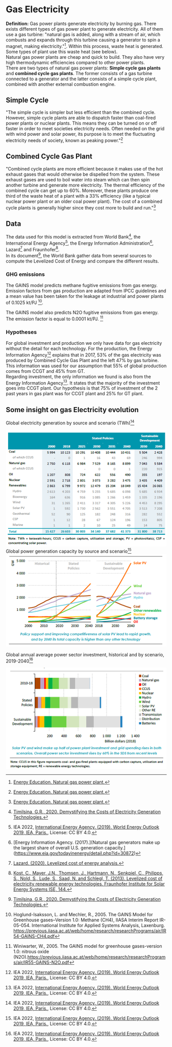# Gas Electricity


**Definition:**
Gas power plants generate electricity by burning gas. There exists different types of gas power plant to generate electricity. All of them use a gas turbine: "natural gas is added, along with a stream of air, which combusts and expands through this turbine causing a generator to spin a magnet, making electricity."[^1]. Within this process, waste heat is generated. Some types of plant use this waste heat (see below).  
Natural gas power plants are cheap and quick to build. They also have very high thermodynamic efficiencies compared to other power plants.    
There are two types of natural gas power plants: **Simple cycle gas plants** and **combined cycle gas plants**. The former consists of a gas turbine connected to a generator and the latter consists of a simple cycle plant, combined with another external combustion engine.

## Simple Cycle 
"The simple cycle is simpler but less efficient than the combined cycle. However, simple cycle plants are able to dispatch faster than coal-fired power plants or nuclear plants. This means they can be turned on or off faster in order to meet societies electricity needs. Often needed on the grid with wind power and solar power, its purpose is to meet the fluctuating electricity needs of society, known as peaking power."[^1]

## Combined Cycle Gas Plant
"Combined cycle plants are more efficient because it makes use of the hot exhaust gases that would otherwise be dispelled from the system. These exhaust gases are used to boil water into steam which can then spin another turbine and generate more electricity. The thermal efficiency of the combined cycle can get up to 60%. Moreover, these plants produce one third of the waste heat of a plant with a 33% efficiency (like a typical nuclear power plant or an older coal power plant). The cost of a combined cycle plants is generally higher since they cost more to build and run."[^1]



## Data     
The data used for this model is extracted from World Bank[^2], the International Energy Agency[^3], the Energy Information Administration[^4], Lazard[^5] and Fraunhofer[^6].  
In its document[^2], the World Bank gather data from several sources to compute the Levelized Cost of Energy and compare the different results. 

### GHG emissions 

The GAINS model predicts methane fugitive emissions from gas energy. Emission factors from gas production are adapted from IPCC guidelines and a mean value has been taken for the leakage at industrial and power plants of 0.1025 kt/PJ [^8].

The GAINS model also predicts N2O fugitive emissions from gas energy. The emission factor is equal to 0.0001 kt/PJ. [^7]

### Hypotheses
For global investment and production we only have data for gas electricity without the detail for each technology. For the production, the Energy Information Agency[^3] explains that in 2017, 53% of the gas electricity was produced by Combined Cycle Gas Plant and the left 47% by gas turbine. This information was used for our assumption that 55% of global production comes from CCGT and 45% from GT.  
Regarding investment, the only information we found is also from the Energy Information Agency[^3]. It states that the majority of the investment goes into CCGT plant. Our hypothesis is that 75% of investment of the 2 past years in gas plant was for CCGT plant and 25% for GT plant. 

## Some insight on gas Electricity evolution


Global electricity generation by source and scenario (TWh)[^3]

![Global electricity generation by source and scenario (TWh)[^3]](electricitybysourceIEA.PNG)  
Global power generation capacity by source and scenario[^3]
![](byscenarioprodelecIEA.PNG)  

Global annual average power sector investment, historical and
by scenario, 2019-2040[^3]

![](investIEA.PNG)

[^1]: [Energy Education. Natural gas power plant.](https://energyeducation.ca/encyclopedia/Natural_gas_power_plant)

[^2]: [Timilsina, G.R., 2020. Demystifying the Costs of Electricity Generation Technologies.](https://openknowledge.worldbank.org/handle/10986/34018)

[^3]: IEA 2022, [International Energy Agency. (2019). World Energy Outlook 2019, IEA, Paris.](https://www.iea.org/reports/world-energy-outlook-2019), License: CC BY 4.0.

[^4]: [Energy Information Agency. (2017).](Natural gas generators make up the largest share of overall U.S. generation capacity.](https://www.eia.gov/todayinenergy/detail.php?id=30872)

[^5]: [Lazard. (2020). Levelized cost of energy analysis.](https://www.lazard.com/media/451419/lazards-levelized-cost-of-energy-version-140.pdf)

[^6]: [Kost, C., Mayer, J.N., Thomsen, J., Hartmann, N., Senkpiel, C., Philipps, S., Nold, S., Lude, S., Saad, N. and Schlegl, T. (2013). Levelized cost of electricity renewable energy technologies. Fraunhofer Institute for Solar Energy Systems ISE, 144.](https://www.ise.fraunhofer.de/content/dam/ise/en/documents/publications/studies/EN2018_Fraunhofer-ISE_LCOE_Renewable_Energy_Technologies.pdf)

[^7]: Winiwarter, W., 2005. The GAINS model for greenhouse gases-version 1.0: nitrous oxide (N2O).https://previous.iiasa.ac.at/web/home/research/researchPrograms/air/IR55-GAINS-N2O.pdf
[^8]: Hoglund-Isaksson, L. and Mechler, R., 2005. The GAINS Model for Greenhouse gases–Version 1.0: Methane (CH4), IIASA Interim Report IR-05-054. International Institute for Applied Systems Analysis, Laxenburg. https://previous.iiasa.ac.at/web/home/research/researchPrograms/air/IR54-GAINS-CH4.pdf
